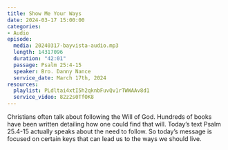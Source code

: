 ```yaml
---
title: Show Me Your Ways
date: 2024-03-17 15:00:00
categories:
- Audio
episode:
  media: 20240317-bayvista-audio.mp3
  length: 14317096
  duration: "42:01"
  passage: Psalm 25:4-15
  speaker: Bro. Danny Nance
  service_date: March 17th, 2024
resources:
  playlist: PLdltai4xtI5h2qknbFuvQv1rTWWAAv8d1
  service_video: 82z2s0TfOK8
---
```

Christians often talk about following the Will of God. Hundreds of books have been written detailing how one could find that will. Today’s text Psalm 25.4-15 actually speaks about the need to follow. So today’s message is focused on certain keys that can lead us to the ways we should live.
